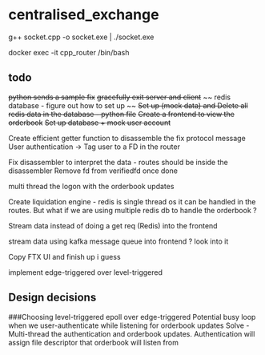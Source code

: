 # centralised_exchange
g++ socket.cpp -o socket.exe | ./socket.exe

docker exec -it cpp_router /bin/bash

## todo
~~python sends a sample fix~~
~~gracefully exit server and client~~
~~ redis database - figure out how to set up ~~
~~Set up (mock data) and Delete all redis data in the database - python file~~
~~Create a frontend to view the orderbook~~
~~Set up database + mock user account~~



Create efficient getter function to disassemble the fix protocol message
User authentication ->  Tag user to a FD in the router

Fix disassembler to interpret the data - routes should be inside the disassembler
Remove fd from verifiedfd once done


multi thread the logon with the orderbook updates

Create liquidation engine - redis is single thread os it can be handled in the routes. But what if we are using multiple redis db to handle the orderbook ?

Stream data instead of doing a get req (Redis) into the frontend

stream data using kafka message queue into frontend ? look into it

Copy FTX UI and finish up i guess


implement edge-triggered over level-triggered
## Design decisions

###Choosing level-triggered epoll over edge-triggered 
Potential busy loop when we user-authenticate while listening for orderbook updates
Solve - Multi-thread the authentication and orderbook updates. Authentication will assign file descriptor that orderbook will listen from